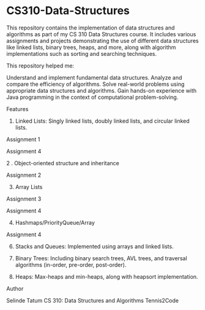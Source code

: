 # CS310-Data-Structures
This repository contains the implementation of data structures and algorithms as part of my CS 310 Data Structures course. It includes various assignments and projects demonstrating the use of different data structures like linked lists, binary trees, heaps, and more, along with algorithm implementations such as sorting and searching techniques.

This repository helped me:

Understand and implement fundamental data structures.
Analyze and compare the efficiency of algorithms.
Solve real-world problems using appropriate data structures and algorithms.
Gain hands-on experience with Java programming in the context of computational problem-solving.

Features

 1. Linked Lists: Singly linked lists, doubly linked lists, and circular linked lists.

Assignment 1

Assignment 4

 2 . Object-oriented structure and inheritance
 
Assignment 2

3. Array Lists

Assignment 3

Assignment 4

4. Hashmaps/PriorityQueue/Array

Assignment 4

6. Stacks and Queues: Implemented using arrays and linked lists.
  
7. Binary Trees: Including binary search trees, AVL trees, and traversal algorithms (in-order, pre-order, post-order).
8. Heaps: Max-heaps and min-heaps, along with heapsort implementation.



Author

Selinde Tatum
CS 310: Data Structures and Algorithms
Tennis2Code


